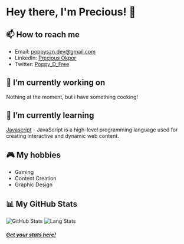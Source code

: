 # Hey there, I'm Precious! 👋

<!-- I'm a Front-End Developer with a passion for building visually stunning and interactive websites. -->

## 📫 How to reach me

- Email: [poppyszn.dev@gmail.com](mailto:poppyszn.dev@gmail.com)
- LinkedIn: [Precious Okpor](https://www.linkedin.com/in/precious-okpor-5b74b2225/)
- Twitter: [Poppy_D_Free](https://twitter.com/Poppy_D_Free)

## 🔭 I’m currently working on

<!-- [Project Name](https://github.com/yourusername/projectname) - [Short description of your current project, such as the technologies and design patterns you're implementing] -->
Nothing at the moment, but i have something cooking!

## 🌱 I’m currently learning

[Javascript](https://www.codecademy.com/learn/introduction-to-javascript) - JavaScript is a high-level programming language used for creating interactive and dynamic web content.

<!-- ## 💬 Ask me about

- Responsive Web Design - I have experience designing websites that look great on all devices.
- CSS Animations - I love incorporating animations into my designs to add a touch of fun and interactivity.
- Accessibility - I strive to make my websites accessible to all users, and can offer tips and best practices for achieving this. -->

<!-- ## 🎨 My interests

- User Experience (UX) Design
- Web Performance Optimization
- Design Systems -->

## 🎮 My hobbies

- Gaming
- Content Creation
- Graphic Design

## 📊 My GitHub Stats

![GitHub Stats](https://raw.githubusercontent.com/poppyszn/github-stats/master/generated/overview.svg#gh-dark-mode-only)
![Lang Stats](https://raw.githubusercontent.com/poppyszn/github-stats/master/generated/languages.svg#gh-dark-mode-only)

##### [Get your stats here!](https://github.com/jstrieb/github-stats)
